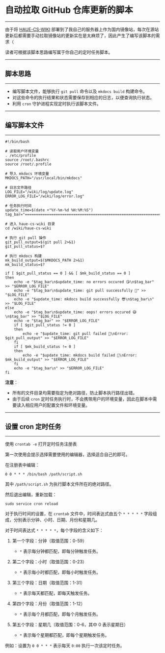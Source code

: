 # 自动拉取 GitHub 仓库更新的脚本

****

由于将 [HAUE-CS-WIKI](https://wiki.lys2021.com/) 部署到了我自己的服务器上作为国内镜像站，每次在源站更新后都需要手动拉取镜像站的更新实在是太麻烦了，因此产生了编写该脚本的需求（

读者可根据该脚本思路编写属于你自己的定时任务脚本。

****

## 脚本思路

****

* 编写脚本文件，能够执行 `git pull` 命令以及 `mkdocs build` 构建命令。  
* 对这些命令的执行结果和状态需要保存到相应的日志，以便查询执行状态。
* 利用 `cron` 守护进程实现定时执行该脚本文件。

****

## 编写脚本文件

****

```shell
#!/bin/bash

# 读取用户环境变量
. /etc/profile
source /root/.bashrc
source /root/.profile

# 导入 mkdocs 环境变量
MKDOCS_PATH="/usr/local/bin/mkdocs"

# 日志文件路径
LOG_FILE="/wiki/log/update.log"
ERROR_LOG_FILE="/wiki/log/error.log"

# 任务执行时间
update_time=$(date +"%Y-%m-%d %H:%M:%S")
tag_bar="====================================================================================================="

# 进入 haue-cs-wiki 目录
cd /wiki/haue-cs-wiki

# 执行 git pull 操作
git_pull_output=$(git pull 2>&1)
git_pull_status=$?

# 执行 mkdocs 构建
mk_build_output=$($MKDOCS_PATH 2>&1)
mk_build_status=$?

if [ $git_pull_status == 0 ] && [ $mk_build_status == 0 ]
then
    echo -e "$tag_bar\n$update_time: no errors occured 😘\n$tag_bar" >> "$ERROR_LOG_FILE"
    echo -e "$tag_bar\n$update_time: git pull successfully 🤗" >> "$LOG_FILE"
    echo -e "$update_time: mkdocs build successfully 😎\n$tag_bar\n" >> "$LOG_FILE"
else
    echo -e "$tag_bar\n$update_time: oops! errors occured 😅\n$tag_bar" >> "$LOG_FILE"
    echo -e "$tag_bar" >> "$ERROR_LOG_FILE"
    if [ $git_pull_status != 0 ]
    then
        echo -e "$update_time: git pull failed 🥵\nError: $git_pull_output" >> "$ERROR_LOG_FILE"
    fi
    if [ $mk_build_status != 0 ]
    then
        echo -e "$update_time: mkdocs build failed 🤡\nError: $mk_build_output" >> "$ERROR_LOG_FILE"
    fi
    echo -e "$tag_bar\n" >> "$ERROR_LOG_FILE"
fi
```

**注意**：

* 所有的文件目录均需要指定为绝对路径，防止脚本执行路径出错。
* 由于后续 `cron` 定时任务执行时，不会携带用户的环境变量，因此在脚本中需要读入相应用户的配置文件和环境变量。

****

## 设置 cron 定时任务

****

使用 `crontab -e` 打开定时任务注册表

第一次使用会提示选择需要使用的编辑器，选择适合自己的即可。

在注册表中编辑：

```shell
0 0 * * * /bin/bash /path/script.sh
```

其中 `/path/script.sh` 为执行脚本文件所在的绝对路径。

然后退出编辑，重新加载：

```shell
sudo service cron reload
```

对于执行时间的设置，在 `crontab` 文件中，时间表达式由五个 `* * * * *` 字段组成，分别表示分钟、小时、日期、月份和星期几。

对于时间表达式 `* * * * *`，每个字段的含义如下：

1. 第一个字段：分钟（取值范围：0-59）
   - `*` 表示每分钟都匹配，即每分钟触发任务。

2. 第二个字段：小时（取值范围：0-23）
   - `*` 表示每小时都匹配，即每小时触发任务。

3. 第三个字段：日期（取值范围：1-31）
   - `*` 表示每天都匹配，即每天触发任务。

4. 第四个字段：月份（取值范围：1-12）
   - `*` 表示每个月都匹配，即每个月触发任务。

5. 第五个字段：星期几（取值范围：0-6，其中 0 表示星期日）
   - `*` 表示每个星期都匹配，即每个星期触发任务。

例如：设置为 `0 0 * * *` 表示每天 `0:00` 执行一次该定时任务。